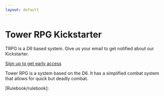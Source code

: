 ```yaml
---
layout: default
---
```


<div
  class="jumbotron"
  style="background-image: url(/images/hl_background_world_map_black_tower.jpg)"
>
  <h1>Tower RPG Kickstarter</h1>
  <p class="lead">
    TRPG is a <em>D6</em> based system. Give us your email to get notified about
    our Kickstarter.
  </p>
  <p>
    <a class="btn btn-lg btn-success" href="#" role="button"
      >Sign up to get early access</a
    >
  </p>
</div>

Tower RPG is a system based on the D6. It has a simplified combat system that allows for quick but deadly combat.

[Rulebook/rulebook]:
